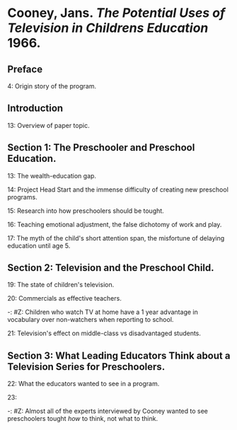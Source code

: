 # Cooney, Jans. _The Potential Uses of Television in Childrens Education_ 1966.  

## Preface  

4: Origin story of the program.  

## Introduction  

13: Overview of paper topic.  

## Section 1: The Preschooler and Preschool Education.  

13: The wealth-education gap.  

14: Project Head Start and the immense difficulty of creating new preschool programs.  

15: Research into how preschoolers should be tought.  

16: Teaching emotional adjustment, the false dichotomy of work and play.  

17: The myth of the child's short attention span, the misfortune of delaying education until age 5.  

## Section 2: Television and the Preschool Child.  

19: The state of children's television.  

20: Commercials as effective teachers.  

-: #Z: Children who watch TV at home have a 1 year advantage in vocabulary over non-watchers when reporting to school.  

21: Television's effect on middle-class vs disadvantaged students.  

## Section 3: What Leading Educators Think about a Television Series for Preschoolers.  

22: What the educators wanted to see in a program.  

23: 

-: #Z: Almost all of the experts interviewed by Cooney wanted to see preschoolers tought _how_ to think, not what to think.  
